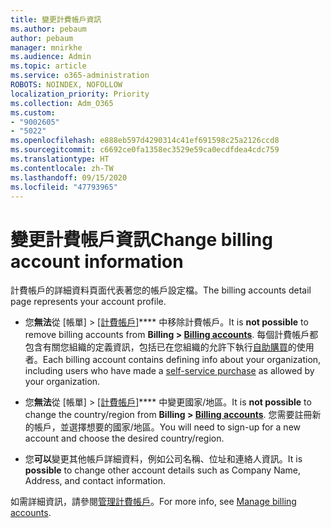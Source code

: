 ```yaml
---
title: 變更計費帳戶資訊
ms.author: pebaum
author: pebaum
manager: mnirkhe
ms.audience: Admin
ms.topic: article
ms.service: o365-administration
ROBOTS: NOINDEX, NOFOLLOW
localization_priority: Priority
ms.collection: Adm_O365
ms.custom:
- "9002605"
- "5022"
ms.openlocfilehash: e888eb597d4290314c41ef691598c25a2126ccd8
ms.sourcegitcommit: c6692ce0fa1358ec3529e59ca0ecdfdea4cdc759
ms.translationtype: HT
ms.contentlocale: zh-TW
ms.lasthandoff: 09/15/2020
ms.locfileid: "47793965"
---
```

# <a name="change-billing-account-information"></a><span data-ttu-id="e73ff-102">變更計費帳戶資訊</span><span class="sxs-lookup"><span data-stu-id="e73ff-102">Change billing account information</span></span>

<span data-ttu-id="e73ff-103">計費帳戶的詳細資料頁面代表著您的帳戶設定檔。</span><span class="sxs-lookup"><span data-stu-id="e73ff-103">The billing accounts detail page represents your account profile.</span></span>

- <span data-ttu-id="e73ff-104">您**無法**從 [帳單] > [[計費帳戶]](https://go.microsoft.com/fwlink/p/?linkid=2084771)\*\*\*\* 中移除計費帳戶。</span><span class="sxs-lookup"><span data-stu-id="e73ff-104">It is **not possible** to remove billing accounts from **Billing > [Billing accounts](https://go.microsoft.com/fwlink/p/?linkid=2084771)**.</span></span> <span data-ttu-id="e73ff-105">每個計費帳戶都包含有關您組織的定義資訊，包括已在您組織的允許下執行[自助購買](https://docs.microsoft.com/microsoft-365/commerce/subscriptions/manage-self-service-purchases-admins)的使用者。</span><span class="sxs-lookup"><span data-stu-id="e73ff-105">Each billing account contains defining info about your organization, including users who have made a [self-service purchase](https://docs.microsoft.com/microsoft-365/commerce/subscriptions/manage-self-service-purchases-admins) as allowed by your organization.</span></span> 

- <span data-ttu-id="e73ff-106">您**無法**從 [帳單] > [[計費帳戶]](https://go.microsoft.com/fwlink/p/?linkid=2084771)\*\*\*\* 中變更國家/地區。</span><span class="sxs-lookup"><span data-stu-id="e73ff-106">It is **not possible** to change the country/region from **Billing > [Billing accounts](https://go.microsoft.com/fwlink/p/?linkid=2084771)**.</span></span> <span data-ttu-id="e73ff-107">您需要註冊新的帳戶，並選擇想要的國家/地區。</span><span class="sxs-lookup"><span data-stu-id="e73ff-107">You will need to sign-up for a new account and choose the desired country/region.</span></span> 

- <span data-ttu-id="e73ff-108">您**可以**變更其他帳戶詳細資料，例如公司名稱、位址和連絡人資訊。</span><span class="sxs-lookup"><span data-stu-id="e73ff-108">It is **possible** to change other account details such as Company Name, Address, and contact information.</span></span> 

<span data-ttu-id="e73ff-109">如需詳細資訊，請參閱[管理計費帳戶](https://docs.microsoft.com/microsoft-365/commerce/manage-billing-accounts)。</span><span class="sxs-lookup"><span data-stu-id="e73ff-109">For more info, see [Manage billing accounts](https://docs.microsoft.com/microsoft-365/commerce/manage-billing-accounts).</span></span> 
